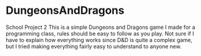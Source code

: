 # DungeonsAndDragons
School Project 2
This is a simple Dungeons and Dragons game I made for a programming class, rules should be easy to follow as you play.
Not sure if I have to explain how everything works since D&D is quite a complex game, but I tried making everything
fairly easy to understand to anyone new.
